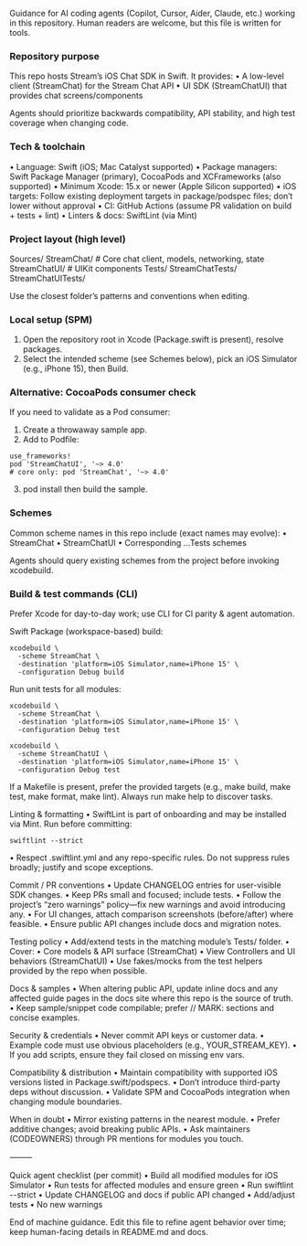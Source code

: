 Guidance for AI coding agents (Copilot, Cursor, Aider, Claude, etc.) working in this repository. Human readers are welcome, but this file is written for tools.

### Repository purpose

This repo hosts Stream’s iOS Chat SDK in Swift. It provides:
  • A low-level client (StreamChat) for the Stream Chat API
  • UI SDK (StreamChatUI) that provides chat screens/components

Agents should prioritize backwards compatibility, API stability, and high test coverage when changing code.

### Tech & toolchain
  • Language: Swift (iOS; Mac Catalyst supported)
  • Package managers: Swift Package Manager (primary), CocoaPods and XCFrameworks (also supported)
  • Minimum Xcode: 15.x or newer (Apple Silicon supported)
  • iOS targets: Follow existing deployment targets in package/podspec files; don’t lower without approval
  • CI: GitHub Actions (assume PR validation on build + tests + lint)
  • Linters & docs: SwiftLint (via Mint)

### Project layout (high level)

Sources/
  StreamChat/            # Core chat client, models, networking, state
  StreamChatUI/          # UIKit components
Tests/
  StreamChatTests/
  StreamChatUITests/

Use the closest folder’s patterns and conventions when editing.

### Local setup (SPM)
  1.  Open the repository root in Xcode (Package.swift is present), resolve packages.
  2.  Select the intended scheme (see Schemes below), pick an iOS Simulator (e.g., iPhone 15), then Build.

### Alternative: CocoaPods consumer check

If you need to validate as a Pod consumer:
  1.  Create a throwaway sample app.
  2.  Add to Podfile:

```
use_frameworks!
pod 'StreamChatUI', '~> 4.0'
# core only: pod 'StreamChat', '~> 4.0'
```

  3.  pod install then build the sample.

### Schemes

Common scheme names in this repo include (exact names may evolve):
  • StreamChat
  • StreamChatUI
  • Corresponding …Tests schemes

Agents should query existing schemes from the project before invoking xcodebuild.

### Build & test commands (CLI)

Prefer Xcode for day-to-day work; use CLI for CI parity & agent automation.

Swift Package (workspace-based) build:

```
xcodebuild \
  -scheme StreamChat \
  -destination 'platform=iOS Simulator,name=iPhone 15' \
  -configuration Debug build
```

Run unit tests for all modules:

```
xcodebuild \
  -scheme StreamChat \
  -destination 'platform=iOS Simulator,name=iPhone 15' \
  -configuration Debug test
```

```
xcodebuild \
  -scheme StreamChatUI \
  -destination 'platform=iOS Simulator,name=iPhone 15' \
  -configuration Debug test
```

If a Makefile is present, prefer the provided targets (e.g., make build, make test, make format, make lint). Always run make help to discover tasks.

Linting & formatting
  • SwiftLint is part of onboarding and may be installed via Mint. Run before committing:

```
swiftlint --strict
```

  • Respect .swiftlint.yml and any repo-specific rules. Do not suppress rules broadly; justify and scope exceptions.

Commit / PR conventions
  • Update CHANGELOG entries for user-visible SDK changes.
  • Keep PRs small and focused; include tests.
  • Follow the project’s “zero warnings” policy—fix new warnings and avoid introducing any.
  • For UI changes, attach comparison screenshots (before/after) where feasible.
  • Ensure public API changes include docs and migration notes.

Testing policy
  • Add/extend tests in the matching module’s Tests/ folder.
  • Cover:
    • Core models & API surface (StreamChat)
    • View Controllers and UI behaviors (StreamChatUI)
    • Use fakes/mocks from the test helpers provided by the repo when possible.

Docs & samples
  • When altering public API, update inline docs and any affected guide pages in the docs site where this repo is the source of truth.
  • Keep sample/snippet code compilable; prefer // MARK: sections and concise examples.

Security & credentials
  • Never commit API keys or customer data.
  • Example code must use obvious placeholders (e.g., YOUR_STREAM_KEY).
  • If you add scripts, ensure they fail closed on missing env vars.

Compatibility & distribution
  • Maintain compatibility with supported iOS versions listed in Package.swift/podspecs.
  • Don’t introduce third-party deps without discussion.
  • Validate SPM and CocoaPods integration when changing module boundaries.

When in doubt
  • Mirror existing patterns in the nearest module.
  • Prefer additive changes; avoid breaking public APIs.
  • Ask maintainers (CODEOWNERS) through PR mentions for modules you touch.

⸻

Quick agent checklist (per commit)
  • Build all modified modules for iOS Simulator
  • Run tests for affected modules and ensure green
  • Run swiftlint --strict
  • Update CHANGELOG and docs if public API changed
  • Add/adjust tests
  • No new warnings

End of machine guidance. Edit this file to refine agent behavior over time; keep human-facing details in README.md and docs.